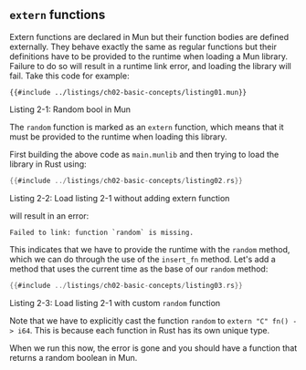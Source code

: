 ## `extern` functions

Extern functions are declared in Mun but their function bodies are defined
externally. They behave exactly the same as regular functions but their
definitions have to be provided to the runtime when loading a Mun library.
Failure to do so will result in a runtime link error, and loading the library
will fail. Take this code for example:

```mun
{{#include ../listings/ch02-basic-concepts/listing01.mun}}
```

<span class="caption">Listing 2-1: Random bool in Mun</span>

The `random` function is marked as an `extern` function, which means that it
must be provided to the runtime when loading this library.

First building the above code as `main.munlib` and then trying to load the
library in Rust using:

```rust
{{#include ../listings/ch02-basic-concepts/listing02.rs}}
```

<span class="caption">Listing 2-2: Load listing 2-1 without adding extern function</span>

will result in an error:

```
Failed to link: function `random` is missing.
```

This indicates that we have to provide the runtime with the `random` method,
which we can do through the use of the `insert_fn` method. Let's add a method
that uses the current time as the base of our `random` method:

```rust
{{#include ../listings/ch02-basic-concepts/listing03.rs}}
```

<span class="caption">Listing 2-3: Load listing 2-1 with custom `random` function</span>

Note that we have to explicitly cast the function `random` to `extern "C" fn()
-> i64`. This is because each function in Rust has its own unique type.

When we run this now, the error is gone and you should have a function that
returns a random boolean in Mun.
